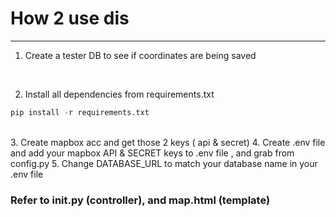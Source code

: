 # How 2 use dis
<hr>
<!-- 
1. Create a table in your DB such as Trip (make model -> migrate), where the columns (attributes) should include: latitude(decimalfield), longitude(decimalfield), address(charfield) and youll need user_id(foreignkeyfield) eventually. -->

<!-- 2. Create environment if its a new project. Otherwise use an existing one.
```PYTHON
conda create -n project_name python=3.7
``` -->

1. Create a tester DB to see if coordinates are being saved 
<br>

2. Install all dependencies from requirements.txt
```PYTHON
pip install -r requirements.txt
```
<br>
3. Create mapbox acc and get those 2 keys ( api & secret)
4. Create .env file and add your mapbox API & SECRET keys to .env file , and grab from config.py
5. Change DATABASE_URL to match your database name in your .env file

### Refer to __init__.py (controller), and map.html (template)
